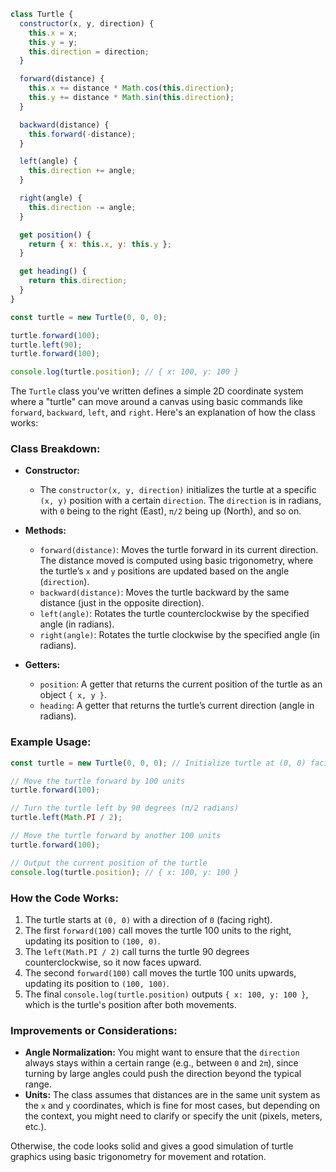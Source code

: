 ```js
class Turtle {
  constructor(x, y, direction) {
    this.x = x;
    this.y = y;
    this.direction = direction;
  }

  forward(distance) {
    this.x += distance * Math.cos(this.direction);
    this.y += distance * Math.sin(this.direction);
  }

  backward(distance) {
    this.forward(-distance);
  }

  left(angle) {
    this.direction += angle;
  }

  right(angle) {
    this.direction -= angle;
  }

  get position() {
    return { x: this.x, y: this.y };
  }

  get heading() {
    return this.direction;
  }
}

const turtle = new Turtle(0, 0, 0);

turtle.forward(100);
turtle.left(90);
turtle.forward(100);

console.log(turtle.position); // { x: 100, y: 100 }

```

The `Turtle` class you've written defines a simple 2D coordinate system where a "turtle" can move around a canvas using basic commands like `forward`, `backward`, `left`, and `right`. Here's an explanation of how the class works:

### Class Breakdown:
- **Constructor:**
  - The `constructor(x, y, direction)` initializes the turtle at a specific `(x, y)` position with a certain `direction`. The `direction` is in radians, with `0` being to the right (East), `π/2` being up (North), and so on.
  
- **Methods:**
  - `forward(distance)`: Moves the turtle forward in its current direction. The distance moved is computed using basic trigonometry, where the turtle’s `x` and `y` positions are updated based on the angle (`direction`).
  - `backward(distance)`: Moves the turtle backward by the same distance (just in the opposite direction).
  - `left(angle)`: Rotates the turtle counterclockwise by the specified angle (in radians).
  - `right(angle)`: Rotates the turtle clockwise by the specified angle (in radians).

- **Getters:**
  - `position`: A getter that returns the current position of the turtle as an object `{ x, y }`.
  - `heading`: A getter that returns the turtle’s current direction (angle in radians).

### Example Usage:
```javascript
const turtle = new Turtle(0, 0, 0); // Initialize turtle at (0, 0) facing right (0 radians)

// Move the turtle forward by 100 units
turtle.forward(100);

// Turn the turtle left by 90 degrees (π/2 radians)
turtle.left(Math.PI / 2);

// Move the turtle forward by another 100 units
turtle.forward(100);

// Output the current position of the turtle
console.log(turtle.position); // { x: 100, y: 100 }
```

### How the Code Works:
1. The turtle starts at `(0, 0)` with a direction of `0` (facing right).
2. The first `forward(100)` call moves the turtle 100 units to the right, updating its position to `(100, 0)`.
3. The `left(Math.PI / 2)` call turns the turtle 90 degrees counterclockwise, so it now faces upward.
4. The second `forward(100)` call moves the turtle 100 units upwards, updating its position to `(100, 100)`.
5. The final `console.log(turtle.position)` outputs `{ x: 100, y: 100 }`, which is the turtle's position after both movements.

### Improvements or Considerations:
- **Angle Normalization:** You might want to ensure that the `direction` always stays within a certain range (e.g., between `0` and `2π`), since turning by large angles could push the direction beyond the typical range.
- **Units:** The class assumes that distances are in the same unit system as the `x` and `y` coordinates, which is fine for most cases, but depending on the context, you might need to clarify or specify the unit (pixels, meters, etc.).

Otherwise, the code looks solid and gives a good simulation of turtle graphics using basic trigonometry for movement and rotation.
